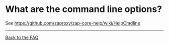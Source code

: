 # What are the command line options?

See https://github.com/zaproxy/zap-core-help/wiki/HelpCmdline


---

[Back to the FAQ](FAQtoplevel)
